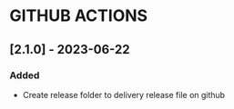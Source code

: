 # GITHUB ACTIONS

## [2.1.0] - 2023-06-22

### Added
 - Create release folder to delivery release file on github